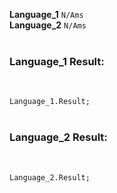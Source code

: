 <strong>Language_1</strong> `N/Ams`<br>
<strong>Language_2</strong> `N/Ams`<br>
<br>
<h3><strong>Language_1</strong> Result:</h3><br>
<code lang="js">
Language_1.Result;
</code>
<br>
<h3><strong>Language_2</strong> Result:</h3><br>
<code lang="cpp">
Language_2.Result;
</code>
